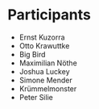 # Participants

* Ernst Kuzorra
* Otto Krawuttke
* Big Bird
* Maximilian Nöthe
* Joshua Luckey
* Simone Mender
* Krümmelmonster
* Peter Silie
